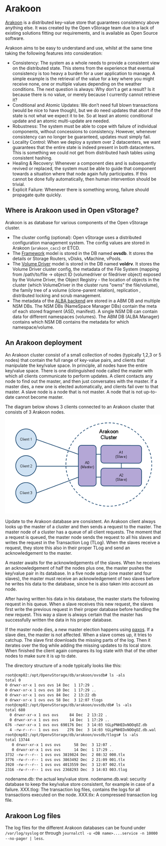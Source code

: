# Arakoon

[Arakoon](http://arakoon.org/) is a distributed key-value store that guarantees consistency above anything else. It was created by the Open vStorage team due to a lack of existing solutions fitting our requirements, and is available as Open Source software.

Arakoon aims to be easy to understand and use, whilst at the same time taking the following features into consideration:
* Consistency: The system as a whole needs to provide a consistent view on the distributed state. This stems from the experience that eventual consistency is too heavy a burden for a user application to manage. A simple example is the retrieval of the value for a key where you might receive none, one or multiple values depending on the weather conditions. The next question is always: Why don’t a get a result? Is it because there is no value, or merely because I currently cannot retrieve it?
* Conditional and Atomic Updates: We don’t need full blown transactions (would be nice to have though), but we do need updates that abort if the state is not what we expect it to be. So at least an atomic conditional update and an atomic multi-update are needed.
* Robustness: The system must be able to cope with failure of individual components, without concessions to consistency. However, whenever consistency can no longer be guaranteed, updates must simply fail.
* Locality Control: When we deploy a system over 2 datacenters, we want guarantees that the entire state is indeed present in both datacenters. This is something we could not get from distributed hash tables using consistent hashing.
* Healing & Recovery: Whenever a component dies and is subsequently revived or replaced, the system must be able to guide that component towards a situation where that node again fully participates. If this cannot be done fully automatically, then human intervention should be trivial.
* Explicit Failure: Whenever there is something wrong, failure should propagate quite quickly.

## Where is Arakoon used in Open vStorage?
Arakoon is as database for various components of the Open vStorage cluster.
* The cluster config (optional): Open vStorage uses a distributed configuration management system. The config values are stored in Arakoon (`arakoon_cacc`) or ETCD.
* The [Framework](https://github.com/openvstorage/framework) model is stored in the DB named **ovsdb**. It stores the details or Storage Routers, vDisks, vMachine, vPools.
* The [Volume Driver](https://github.com/openvstorage/volumedriver) model is stored in the DB named **voldrv**. It stores the Volume Driver cluster config, the metadata of the File System (mapping from /path/to/file -> object ID (volumedriver or filedriver object) exposed by the Volume Driver, the Object Registry - the location of objects in the cluster (which VolumeDriver in the cluster runs "owns" the file/volume), the family tree of a volume (clone-parent relation), replication , distributed locking and scrub management.
* The metadata of the [ALBA backend](https://github.com/openvstorage/alba) are stored in a ABM DB and multiple NSM DBs. The NSM DBs (NameSpace Manager DBs) contain the meta of each stored fragment (ASD, manifest). A single NSM DB can contain data for different namespaces (volumes). The ABM DB (ALBA Manager) contains which NSM DB contains the metadata for which namespace/volume.

## An Arakoon deployment
An Arakoon cluster consist of a small collection of nodes (typically 1,2,3 or 5 nodes) that contain the full range of key-value pairs, and clients that manipulate the key/value space. In principle, all nodes have the entire key/value space. There is one distinguished node called the master with which all clients communicate to perform updates. A client contacts any node to find out the master, and then just conversates with the master. If a master dies, a new one is elected automatically, and clients fail over to that master. A slave node is a node that is not master. A node that is not up-to-date cannot become master.

The diagram below shows 3 clients connected to an Arakoon cluster that consists of 3 Arakoon nodes.
![](docs/Images/ArakoonDeployment.png)

Update to the Arakoon database are consistent. An Arakoon client always looks up the master of a cluster and then sends a request to the master. The master node of a cluster has a queue of all client requests. The moment that a request is queued, the master node sends the request to all his slaves and writes the request in the Transaction Log (TLog). When the slaves receive a request, they store this also in their proper TLog and send an acknowledgement to the master.

A master awaits for the acknowledgements of the slaves. When he receives an acknowledgement of half the nodes plus one, the master pushes the key/value pair in its database. In a five node setup (one master and four slaves), the master must receive an acknowledgement of two slaves before he writes his data to the database, since he is also taken into account as node.

After having written his data in his database, the master starts the following request in his queue. When a slave receives this new request, the slaves first write the previous request in their proper database before handling the new request. This way a slave is always certain that the master has successfully written the data in his proper database.

If the master node dies, a new master election happens using [paxos](https://en.wikipedia.org/wiki/Paxos_(computer_science)). If a slave dies, the master is not affected. When a slave comes up, it tries to catchup. The slave first downloads the missing parts of the log. Then it iterates over the tlog while adding the missing updates to its local store. When finished the client again compares its log state with that of the other nodes to make sure it is up to date.

The directory structure of a node typically looks like this:
```
root@cmp02:/opt/OpenvStorage/db/arakoon/ovsdb# ls -als
total 0
0 drwxr-xr-x 1 ovs ovs 14 Dec  1 17:29 .
0 drwxr-xr-x 1 ovs ovs 10 Dec  1 17:29 ..
0 drwxr-xr-x 1 ovs ovs 84 Dec  2 13:22 db
0 drwxr-xr-x 1 ovs ovs 58 Dec  3 12:07 tlogs
root@cmp02:/opt/OpenvStorage/db/arakoon/ovsdb/db# ls -als
total 680
  0 drwxr-xr-x 1 ovs ovs     84 Dec  2 13:22 .
  0 drwxr-xr-x 1 ovs ovs     14 Dec  1 17:29 ..
676 -rwxr-xr-x 1 ovs ovs 690176 Dec  3 14:03 tGLpPNHEDxNOOqOZ.db
  4 -rw-r--r-- 1 ovs ovs    276 Dec  3 14:03 tGLpPNHEDxNOOqOZ.db.wal
root@cmp02:/opt/OpenvStorage/db/arakoon/ovsdb/tlogs# ls -als
total 13744
   0 drwxr-xr-x 1 ovs ovs      58 Dec  3 12:07 .
   0 drwxr-xr-x 1 ovs ovs      14 Dec  1 17:29 ..
3732 -rw-r--r-- 1 ovs ovs 3819824 Dec  2 08:32 000.tlx
3776 -rw-r--r-- 1 ovs ovs 3863492 Dec  2 21:09 001.tlx
3920 -rw-r--r-- 1 ovs ovs 4013559 Dec  3 12:07 002.tlx
2316 -rw-r--r-- 1 ovs ovs 2368293 Dec  3 14:03 003.tlog
```

nodename.db: the actual key/value store.
nodename.db.wal: security database to keep the key/value store consistent, for example in case of a failure.
XXX.tlog: The transaction log files, contains the logs for all transactions executed on the node.
XXX.tlx: A compressed transaction log file.

## Arakoon Log files
The log files for the different Arakoon databases can be found under `/var/log/syslog` or through `journalctl -u <DB name>....service -n 10000 --no-pager | less`.

